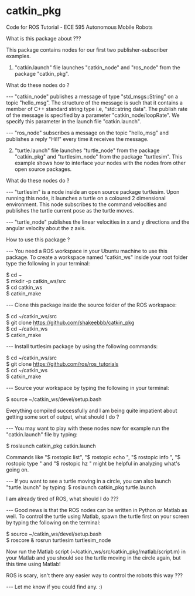 # catkin_pkg
Code for ROS Tutorial - ECE 595 Autonomous Mobile Robots

What is this package about ???

This package contains nodes for our first two publisher-subscriber examples. 

1) "catkin.launch" file launches "catkin_node" and "ros_node" from the package "catkin_pkg".

What do these nodes do ?

--- "catkin_node" publishes a message of type "std_msgs::String" on a topic "hello_msg". The structure of the message is such that it contains a member of C++ standard string type i.e, "std::string data". The publish rate of the message is specified by a parameter "catkin_node/loopRate". We specify this parameter in the launch file "catkin.launch".

--- "ros_node" subscribes a message on the topic "hello_msg" and publishes a reply "Hi!!" every time it receives the message.

2) "turtle.launch" file launches "turtle_node" from the package "catkin_pkg" and "turtlesim_node" from the package "turtlesim". This example shows how to interface your nodes with the nodes from other open source packages.

What do these nodes do ?

--- "turtlesim" is a node inside an open source package turtlesim. Upon running this node, it launches a turtle on a coloured 2 dimensional environment. This node subscribes to the command velocities and publishes the turtle current pose as the turtle moves.

--- "turtle_node" publishes the linear velocities in x and y directions and the angular velocity about the z axis.

How to use this package ?

--- You need a ROS workspace in your Ubuntu machine to use this package. To create a workspace named "catkin_ws" inside your root folder type the following in your terminal:

$ cd ~ <br />
$ mkdir -p catkin_ws/src <br />
$ cd catkin_ws <br />
$ catkin_make <br />

--- Clone this package inside the source folder of the ROS workspace:

$ cd ~/catkin_ws/src <br />
$ git clone https://github.com/shakeebbb/catkin_pkg <br />
$ cd ~/catkin_ws <br />
$ catkin_make <br />

--- Install turtlesim package by using the following commands:

$ cd ~/catkin_ws/src <br />
$ git clone https://github.com/ros/ros_tutorials <br />
$ cd ~/catkin_ws <br />
$ catkin_make <br />

--- Source your workspace by typing the following in your terminal:

$ source ~/catkin_ws/devel/setup.bash <br />

Everything compiled successfully and I am being quite impatient about getting some sort of output, what should I do ?

--- You may want to play with these nodes now for example run the "catkin.launch" file by typing:

$ roslaunch catkin_pkg catkin.launch <br />

Commands like "$ rostopic list",  "$ rostopic echo <topic name>",  "$ rostopic info <topic name>",  "$ rostopic type <topic name>" and "$ rostopic hz <topic name>" might be helpful in analyzing what's going on.

--- If you want to see a turtle moving in a circle, you can also launch "turtle.launch" by typing:
$ roslaunch catkin_pkg turtle.launch <br />

I am already tired of ROS, what should I do ???

--- Good news is that the ROS nodes can be written in Python or Matlab as well. To control the turtle using Matlab, spawn the turtle first on your screen by typing the following on the terminal:

$ source ~/catkin_ws/devel/setup.bash <br />
$ roscore & rosrun turtlesim turtlesim_node <br />

Now run the Matlab script (~/catkin_ws/src/catkin_pkg/matlab/script.m) in your Matlab and you should see the turtle moving in the circle again, but this time using Matlab!

ROS is scary, isn't there any easier way to control the robots this way ???

--- Let me know if you could find any. :)
